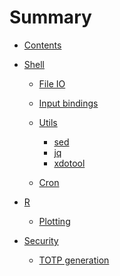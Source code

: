 # Summary

- [Contents](./contents.md)

- [Shell]()

  - [File IO](shell/file_io.md)

  - [Input bindings](shell/bindings.md)

  - [Utils]()

    - [sed](shell/utils/sed.md)
    - [jq](shell/utils/jq.md)
    - [xdotool](shell/utils/xdotool.md)

  - [Cron](shell/cron.md)

- [R]()

  - [Plotting](r/plotting.md)

- [Security]()
  - [TOTP generation](security/otp.md)
